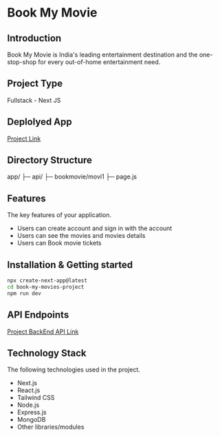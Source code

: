 # Book My Movie

## Introduction
Book My Movie is India's leading entertainment destination and the one-stop-shop for every out-of-home entertainment need.

## Project Type
Fullstack - Next JS

## Deplolyed App
<a href="https://bookmymovie1.netlify.app" target="_blank">Project Link </a> 

## Directory Structure
app/
├─ api/
├─ bookmovie/movi1
├─ page.js 

<!-- ## Video Walkthrough of the project
Attach a very short video walkthough of all of the features [ 1 - 3 minutes ] -->

<!-- ## Video Walkthrough of the codebase
Attach a very short video walkthough of codebase [ 1 - 5 minutes ] -->

## Features
The key features of your application.

- Users can create account and sign in with the account
- Users can see the movies and movies details
- Users can Book movie tickets 

<!-- ## design decisions or assumptions
List your design desissions & assumptions -->

## Installation & Getting started
<!-- Detailed instructions on how to install, configure, and get the project running. For BE/FS projects, guide the reviewer how to check mongodb schema etc. -->

```bash
npx create-next-app@latest 
cd book-my-movies-project
npm run dev
```

<!-- ## Usage
Provide instructions and examples on how to use your project.

```bash
# Example
``` -->

<!-- Include screenshots as necessary. -->

<!-- ## Credentials
Provide user credentials for autheticated pages -->

<!-- ## APIs Used
If your application relies on external APIs, document them and include any necessary links or references. -->

## API Endpoints
<a href="https://bookmymovie1.netlify.app/api/movie" target="_blank">Project BackEnd API Link </a> 


## Technology Stack
 The following technologies used in the project.
- Next.js
- React.js
- Tailwind CSS
- Node.js
- Express.js
- MongoDB
- Other libraries/modules